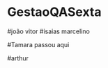 # GestaoQASexta                        

#joão vitor
#isaias marcelino 

#Tamara passou aqui



#arthur
